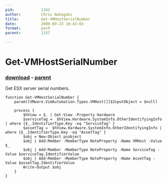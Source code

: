 ```yaml
---
pid:            1341
author:         Chris Nakagaki
title:          Get-VMHostSerialNumber
date:           2009-09-23 10:43:03
format:         posh
parent:         1337

---
```


# Get-VMHostSerialNumber

### [download](//scripts/1341.ps1) - [parent](//scripts/1337.md)

Get ESX server serial numbers.

```posh
function Get-VMHostSerialNumber {
	param([VMware.VimAutomation.Types.VMHost[]]$InputObject = $null)

	process {
		$hView = $_ | Get-View -Property Hardware
		$serviceTag =  $hView.Hardware.SystemInfo.OtherIdentifyingInfo | where {$_.IdentifierType.Key -eq "ServiceTag" }
		$assetTag =  $hView.Hardware.SystemInfo.OtherIdentifyingInfo | where {$_.IdentifierType.Key -eq "AssetTag" }
		$obj = New-Object psobject
		$obj | Add-Member -MemberType NoteProperty -Name VMHost -Value $_
		$obj | Add-Member -MemberType NoteProperty -Name ServiceTag -Value $serviceTag.IdentifierValue
		$obj | Add-Member -MemberType NoteProperty -Name AssetTag -Value $assetTag.IdentifierValue
		Write-Output $obj
	}
}
```
